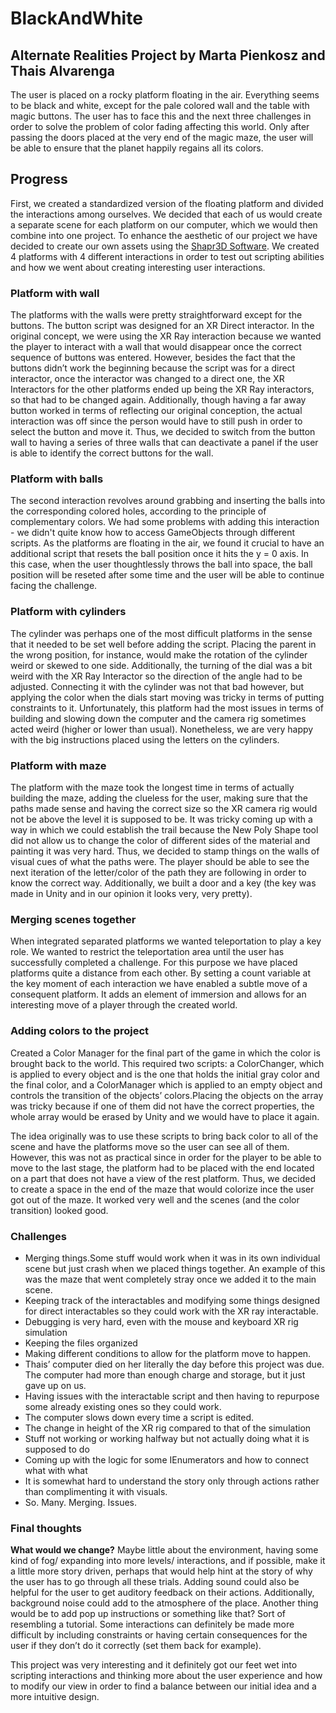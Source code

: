 # BlackAndWhite
## Alternate Realities Project by Marta Pienkosz and Thais Alvarenga

The user is placed on a rocky platform floating in the air. Everything seems to be black and white, except for the pale colored wall and the table with magic buttons. The user has to face this and the next three challenges in order to solve the problem of color fading affecting this world. Only after passing the doors placed at the very end of the magic maze, the user will  be able to ensure that the planet happily regains all its colors.


## Progress

First, we created a standardized version of the floating platform and divided the interactions among ourselves. We decided that each of us would create a separate scene for each platform on our computer, which we would then combine into one project. To enhance the aesthetic of our project we have decided to create our own assets using the [Shapr3D Software](https://www.shapr3d.com/). We created 4 platforms with 4 different interactions in order to test out scripting abilities and how we went about creating interesting user interactions.


### Platform with wall
The platforms with the walls were pretty straightforward except for the buttons. The button script was designed for an XR Direct interactor. In the original concept, we were using the XR Ray interaction because we wanted the player to interact with a wall that would disappear once the correct sequence of buttons was entered. However, besides the fact that the buttons didn’t work the beginning because the script was for a direct interactor, once the interactor was changed to a direct one, the XR Interactors for the other platforms ended up being the XR Ray interactors, so that had to be changed again. Additionally, though having a far away button worked in terms of reflecting our original conception, the actual interaction was off since the person would have to still push in order to select the button and move it. Thus, we decided to switch from the button wall to having a series of three walls that can deactivate a panel if the user is able to identify the correct buttons for the wall. 


### Platform with balls
The second interaction revolves around grabbing and inserting the balls into the corresponding colored holes, according to the principle of complementary colors. We had some problems with adding this interaction - we didn't quite know how to access GameObjects through different scripts. As the platforms are floating in the air, we found it crucial to have an additional script that resets the ball position once it hits the y = 0 axis. In this case, when the user thoughtlessly throws the ball into space, the ball position will be reseted after some time and the user will be able to continue facing the challenge.


### Platform with cylinders
The cylinder was perhaps one of the most difficult platforms in the sense that it needed to be set well before adding the script. Placing the parent in the wrong position, for instance, would make the rotation of the cylinder weird or skewed to one side. Additionally, the turning of the dial was a bit weird with the XR Ray Interactor so the direction of the angle had to be adjusted. Connecting it with the cylinder was not that bad however, but applying the color when the dials start moving was tricky in terms of putting constraints to it.  Unfortunately, this platform had the most issues in terms of building and slowing down the computer and the camera rig sometimes acted weird (higher or lower than usual). Nonetheless, we are very happy with the big instructions placed using the letters on the cylinders. 


### Platform with maze

The platform with the maze took the longest time in terms of actually building the maze, adding the clueless for the user, making sure that the paths made sense and having the correct size so the XR camera rig would not be above the level it is supposed to be. It was tricky coming up with a way in which we could establish the trail because the New Poly Shape tool did not allow us to change the color of different sides of the material and painting it was very hard. Thus, we decided to stamp things on the walls of visual cues of what the paths were. The player should be able to see the next iteration of the letter/color of the path they are following in order to know the correct way. Additionally, we built a door and a key (the key was made in Unity and in our opinion it looks very, very pretty).


### Merging scenes together
When integrated separated platforms we wanted teleportation to play a key role. We wanted to restrict the teleportation area until the user has successfully completed a challenge. For this purpose we have placed platforms quite a distance from each other. By setting a count variable at the key moment of each interaction we have enabled a subtle move of a consequent platform. It adds an element of immersion and allows for an interesting move of a player through the created world.


### Adding colors to the project
Created a Color Manager for the final part of the game in which the color is brought back to the world. This required two scripts: a ColorChanger, which is applied to every object and is the one that holds the initial gray color and the final color, and a ColorManager which is applied to an empty object and controls the transition of the objects’ colors.Placing the objects on the array was tricky because if one of them did not have the correct properties, the whole array would be erased by Unity and we would have to place it again. 

The idea originally was to use these scripts to bring back color to all of the scene and have the platforms move so the user can see all of them. However, this was not as practical since in order for the player to be able to move to the last stage, the platform had to be placed with the end located on a part that does not have a view of the rest platform. Thus, we decided to create a space in the end of the maze that would colorize ince the user got out of the maze. It worked very well and the scenes (and the color transition) looked good. 

### Challenges
- Merging things.Some stuff would work when it was in its own individual scene but just crash when we placed things together. An example of this was the maze that went completely stray once we added it to the main scene. 
- Keeping track of the interactables and modifying some things designed for direct interactables so they could work with the XR ray interactable.
- Debugging is very hard, even with the mouse and keyboard XR rig simulation
- Keeping the files organized 
- Making different conditions to allow for the platform move to happen. 
- Thais’ computer died on her literally the day before this project was due. The computer had more than enough charge and storage, but it just gave up on us. 
- Having issues with the interactable script and then having to repurpose some already existing ones so they could work. 
- The computer slows down every time a script is edited. 
- The change in height of the XR rig compared to that of the simulation
- Stuff not working or working halfway but not actually doing what it is supposed to do
- Coming up with the logic for some IEnumerators and how to connect what with what 
- It is somewhat hard to understand the story only through actions rather than complimenting it with visuals. 
- So. Many. Merging. Issues. 


### Final thoughts
**What would we change?** Maybe little about the environment, having some kind of fog/ expanding into more levels/ interactions, and if possible, make it a little more story driven, perhaps that would help hint at the story of why the user has to go through all these trials. 
Adding sound could also be helpful for the user to get auditory feedback on their actions. Additionally, background noise could add to the atmosphere of the place. Another thing would be to add pop up instructions or something like that? Sort of resembling a tutorial. 
Some interactions can definitely be made more difficult by including constraints or having certain consequences for the user if they don’t do it correctly (set them back for example).

This project was very interesting and it definitely got our feet wet into scripting interactions and thinking more about the user experience and how to modify our view in order to find a balance between our initial idea and a more intuitive design.
